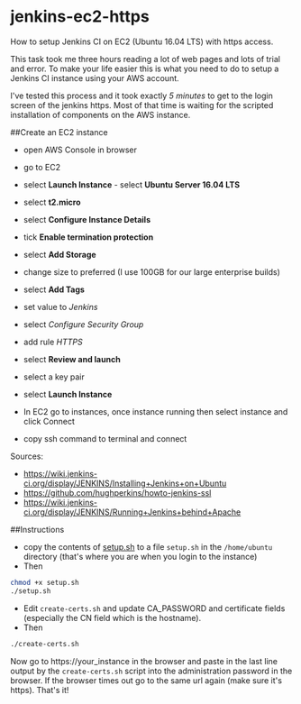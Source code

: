 # jenkins-ec2-https
How to setup Jenkins CI on EC2 (Ubuntu 16.04 LTS) with https access.

This task took me three hours reading a lot of web pages and lots of trial and error. To make your life easier this is what you need to do to setup a Jenkins CI instance using your AWS account.

I've tested this process and it took exactly *5 minutes* to get to the login screen of the jenkins https. Most of that time is waiting for the scripted installation of components on the AWS instance.

##Create an EC2 instance
* open AWS Console in browser
* go to EC2
* select **Launch Instance** - select **Ubuntu Server 16.04 LTS**
* select **t2.micro**
* select **Configure Instance Details**
* tick **Enable termination protection**
* select **Add Storage**
* change size to preferred (I use 100GB for our large enterprise builds)
* select **Add Tags**
* set value to *Jenkins*
* select *Configure Security Group*
* add rule *HTTPS*
* select **Review and launch**
* select a key pair
* select **Launch Instance**

* In EC2 go to instances, once instance running then select instance and click Connect
* copy ssh command to terminal and connect

Sources:
* https://wiki.jenkins-ci.org/display/JENKINS/Installing+Jenkins+on+Ubuntu
* https://github.com/hughperkins/howto-jenkins-ssl
* https://wiki.jenkins-ci.org/display/JENKINS/Running+Jenkins+behind+Apache

##Instructions
* copy the contents of [setup.sh](setup.sh) to a file `setup.sh` in the `/home/ubuntu` directory (that's where you are when you login to the instance)
* Then 
```bash
chmod +x setup.sh
./setup.sh
```
* Edit `create-certs.sh` and update CA_PASSWORD and certificate fields (especially the CN field which is the hostname).
* Then
```bash
./create-certs.sh
```
Now go to https://your_instance in the browser and paste in the last line output by the `create-certs.sh` script into the administration password in the browser. If the browser times out go to the same url again (make sure it's https). That's it!
